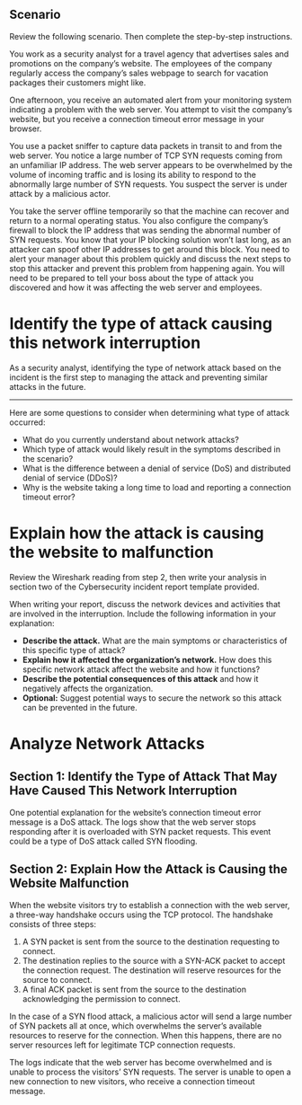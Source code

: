 ## Scenario

Review the following scenario. Then complete the step-by-step instructions.

You work as a security analyst for a travel agency that advertises sales and promotions on the company’s website. The employees of the company regularly access the company’s sales webpage to search for vacation packages their customers might like.

One afternoon, you receive an automated alert from your monitoring system indicating a problem with the web server. You attempt to visit the company’s website, but you receive a connection timeout error message in your browser.

You use a packet sniffer to capture data packets in transit to and from the web server. You notice a large number of TCP SYN requests coming from an unfamiliar IP address. The web server appears to be overwhelmed by the volume of incoming traffic and is losing its ability to respond to the abnormally large number of SYN requests. You suspect the server is under attack by a malicious actor.

You take the server offline temporarily so that the machine can recover and return to a normal operating status. You also configure the company’s firewall to block the IP address that was sending the abnormal number of SYN requests. You know that your IP blocking solution won’t last long, as an attacker can spoof other IP addresses to get around this block. You need to alert your manager about this problem quickly and discuss the next steps to stop this attacker and prevent this problem from happening again. You will need to be prepared to tell your boss about the type of attack you discovered and how it was affecting the web server and employees.


# Identify the type of attack causing this network interruption

As a security analyst, identifying the type of network attack based on the incident is the first step to managing the attack and preventing similar attacks in the future.

---

Here are some questions to consider when determining what type of attack occurred:

- What do you currently understand about network attacks?
- Which type of attack would likely result in the symptoms described in the scenario?
- What is the difference between a denial of service (DoS) and distributed denial of service (DDoS)?
- Why is the website taking a long time to load and reporting a connection timeout error?

# Explain how the attack is causing the website to malfunction

Review the Wireshark reading from step 2, then write your analysis in section two of the Cybersecurity incident report template provided.

When writing your report, discuss the network devices and activities that are involved in the interruption. Include the following information in your explanation:

- **Describe the attack.** What are the main symptoms or characteristics of this specific type of attack?
- **Explain how it affected the organization’s network.** How does this specific network attack affect the website and how it functions?
- **Describe the potential consequences of this attack** and how it negatively affects the organization.
- **Optional:** Suggest potential ways to secure the network so this attack can be prevented in the future.

# Analyze Network Attacks

## Section 1: Identify the Type of Attack That May Have Caused This Network Interruption

One potential explanation for the website’s connection timeout error message is a DoS attack. The logs show that the web server stops responding after it is overloaded with SYN packet requests. This event could be a type of DoS attack called SYN flooding.

## Section 2: Explain How the Attack is Causing the Website Malfunction

When the website visitors try to establish a connection with the web server, a three-way handshake occurs using the TCP protocol. The handshake consists of three steps:

1. A SYN packet is sent from the source to the destination requesting to connect.
2. The destination replies to the source with a SYN-ACK packet to accept the connection request. The destination will reserve resources for the source to connect.
3. A final ACK packet is sent from the source to the destination acknowledging the permission to connect.

In the case of a SYN flood attack, a malicious actor will send a large number of SYN packets all at once, which overwhelms the server’s available resources to reserve for the connection. When this happens, there are no server resources left for legitimate TCP connection requests.

The logs indicate that the web server has become overwhelmed and is unable to process the visitors’ SYN requests. The server is unable to open a new connection to new visitors, who receive a connection timeout message.
